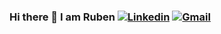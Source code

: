 ### Hi there 👋 I am Ruben <a href="https://www.linkedin.com/in/ruben-gomez-hurtado/" target="_blank"><img alt='Linkedin' src='https://img.shields.io/badge/-Linkedin-blue?style=flat-square&logo=Linkedin&logoColor=white' /></a> <a href="mailto:rubengh88@gmail.com" target="_blank"><img alt='Gmail' src='https://img.shields.io/badge/-Gmail-c14438?style=flat-square&logo=Gmail&logoColor=white' /></a>

<!--
**RubenGH88/RubenGH88** is a ✨ _special_ ✨ repository because its `README.md` (this file) appears on your GitHub profile.

Here are some ideas to get you started:

- 🔭 I’m currently working on ...
- 🌱 I’m currently learning ...
- 👯 I’m looking to collaborate on ...
- 🤔 I’m looking for help with ...
- 💬 Ask me about ...
- 📫 How to reach me: ...
- 😄 Pronouns: ...
- ⚡ Fun fact: ...
-->
